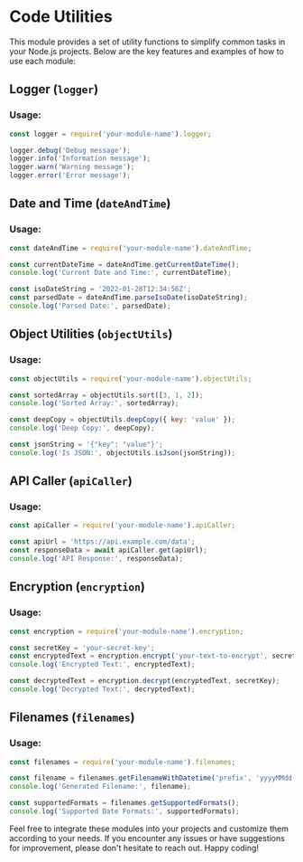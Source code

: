 # Code Utilities

This module provides a set of utility functions to simplify common tasks in your Node.js projects. Below are the key features and examples of how to use each module:

## Logger (`logger`)

### Usage:
```javascript
const logger = require('your-module-name').logger;

logger.debug('Debug message');
logger.info('Information message');
logger.warn('Warning message');
logger.error('Error message');
```

## Date and Time (`dateAndTime`)

### Usage:
```javascript
const dateAndTime = require('your-module-name').dateAndTime;

const currentDateTime = dateAndTime.getCurrentDateTime();
console.log('Current Date and Time:', currentDateTime);

const isoDateString = '2022-01-28T12:34:56Z';
const parsedDate = dateAndTime.parseIsoDate(isoDateString);
console.log('Parsed Date:', parsedDate);
```

## Object Utilities (`objectUtils`)

### Usage:
```javascript
const objectUtils = require('your-module-name').objectUtils;

const sortedArray = objectUtils.sort([3, 1, 2]);
console.log('Sorted Array:', sortedArray);

const deepCopy = objectUtils.deepCopy({ key: 'value' });
console.log('Deep Copy:', deepCopy);

const jsonString = '{"key": "value"}';
console.log('Is JSON:', objectUtils.isJson(jsonString));
```

## API Caller (`apiCaller`)

### Usage:
```javascript
const apiCaller = require('your-module-name').apiCaller;

const apiUrl = 'https://api.example.com/data';
const responseData = await apiCaller.get(apiUrl);
console.log('API Response:', responseData);
```

## Encryption (`encryption`)

### Usage:
```javascript
const encryption = require('your-module-name').encryption;

const secretKey = 'your-secret-key';
const encryptedText = encryption.encrypt('your-text-to-encrypt', secretKey);
console.log('Encrypted Text:', encryptedText);

const decryptedText = encryption.decrypt(encryptedText, secretKey);
console.log('Decrypted Text:', decryptedText);
```

## Filenames (`filenames`)

### Usage:
```javascript
const filenames = require('your-module-name').filenames;

const filename = filenames.getFilenameWithDatetime('prefix', 'yyyyMMdd-HHmmss', '.txt');
console.log('Generated Filename:', filename);

const supportedFormats = filenames.getSupportedFormats();
console.log('Supported Date Formats:', supportedFormats);
```

Feel free to integrate these modules into your projects and customize them according to your needs. If you encounter any issues or have suggestions for improvement, please don't hesitate to reach out. Happy coding!